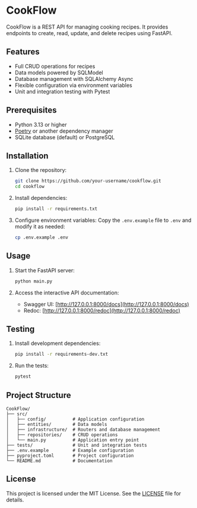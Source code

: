 # CookFlow

CookFlow is a REST API for managing cooking recipes. It provides endpoints to create, read, update, and delete recipes using FastAPI.

## Features

- Full CRUD operations for recipes
- Data models powered by SQLModel
- Database management with SQLAlchemy Async
- Flexible configuration via environment variables
- Unit and integration testing with Pytest

## Prerequisites

- Python 3.13 or higher
- [Poetry](https://python-poetry.org/) or another dependency manager
- SQLite database (default) or PostgreSQL

## Installation

1. Clone the repository:
   ```bash
   git clone https://github.com/your-username/cookflow.git
   cd cookflow
   ```

2. Install dependencies:
   ```bash
   pip install -r requirements.txt
   ```

3. Configure environment variables:
   Copy the `.env.example` file to `.env` and modify it as needed:
   ```bash
   cp .env.example .env
   ```

## Usage

1. Start the FastAPI server:
   ```bash
   python main.py
   ```

2. Access the interactive API documentation:
   - Swagger UI: [http://127.0.0.1:8000/docs](http://127.0.0.1:8000/docs)
   - Redoc: [http://127.0.0.1:8000/redoc](http://127.0.0.1:8000/redoc)

## Testing

1. Install development dependencies:
   ```bash
   pip install -r requirements-dev.txt
   ```

2. Run the tests:
   ```bash
   pytest
   ```

## Project Structure

```
CookFlow/
├── src/
│   ├── config/          # Application configuration
│   ├── entities/        # Data models
│   ├── infrastructure/  # Routers and database management
│   ├── repositories/    # CRUD operations
│   └── main.py          # Application entry point
├── tests/               # Unit and integration tests
├── .env.example         # Example configuration
├── pyproject.toml       # Project configuration
└── README.md            # Documentation
```

## License

This project is licensed under the MIT License. See the [LICENSE](./LICENSE) file for details.